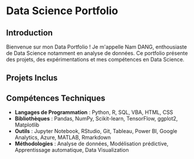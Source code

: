 # Data Science Portfolio

## Introduction
Bienvenue sur mon Data Portfolio ! Je m'appelle Nam DANG, enthousiaste de Data Science notamment en analyse de données. 
Ce portfolio présente des projets, des expérimentations et mes compétences en Data Science.

## Projets Inclus

## Compétences Techniques
- **Langages de Programmation** : Python, R, SQL, VBA, HTML, CSS
- **Bibliothèques** : Pandas, NumPy, Scikit-learn, TensorFlow, ggplot2, Matplotlib
- **Outils** : Jupyter Notebook, RStudio, Git, Tableau, Power BI, Google Analytics, Azure, MATLAB, Rmarkdown
- **Méthodologies** : Analyse de données, Modélisation prédictive, Apprentissage automatique, Data Visualization


